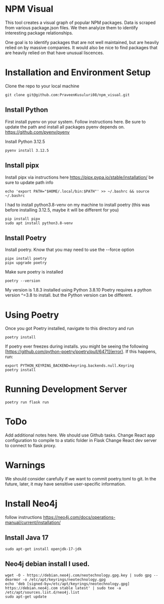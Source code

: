# NPM Visual

This tool creates a visual graph of popular NPM packages. Data is scraped from various package.json files. We then analyize them to identify interesting package relationships.

One goal is to identify packages that are not well maintained, but are heavily relied on by massive companies. It would also be nice to find packages that are heavily relied on that have unusual liscences.

# Installation and Environment Setup

Clone the repo to your local machine

```
git clone git@github.com:PraveenKusuluri08/npm_visual.git
```

## Install Python

First install pyenv on your system. Follow instructions here. Be sure to update the path and install all packages pyenv depends on.
https://github.com/pyenv/pyenv

Install Python 3.12.5

```
pyenv install 3.12.5
```

## Install pipx

Install pipx via instructions here
https://pipx.pypa.io/stable/installation/
be sure to update path info

```
echo 'export PATH="$HOME/.local/bin:$PATH"' >> ~/.bashrc && source ~/.bashrc
```

I had to install python3.8-venv on my machine to install poetry (this was before installing 3.12.5, maybe it will be different for you)

```
pip install pipx
sudo apt install python3.8-venv
```

## Install Poetry

Install poetry. Know that you may need to use the --force option

```
pipx install poetry
pipx upgrade poetry
```

Make sure poetry is installed

```
poetry --version
```

My version is 1.8.3 installed using Python 3.8.10
Poetry requires a python version ^=3.8 to install. but the Python version can be different.

# Using Poetry

Once you got Poetry installed, navigate to this directory and run

```
poetry install
```

If poetry ever freezes during installs. you might be seeing the following [https://github.com/python-poetry/poetry/pull/6471](error). If this happens, run:

```
export PYTHON_KEYRING_BACKEND=keyring.backends.null.Keyring
poetry install
```

# Running Development Server

```
poetry run flask run
```

# ToDo

Add additional notes here. We should use Github tasks.
Change React app configuration to compile to a static folder in Flask
Change React dev server to connect to flask proxy.

# Warnings

We should consider carefully if we want to commit poetry.toml to git. In the future, later, it may have sensitive user-specific information.

# Install Neo4j

follow instructions <a href="https://neo4j.com/docs/operations-manual/current/installation/">https://neo4j.com/docs/operations-manual/current/installation/</a>

## Install Java 17

```
sudo apt-get install openjdk-17-jdk
```

## Neo4j debian install I used.

```
wget -O - https://debian.neo4j.com/neotechnology.gpg.key | sudo gpg --dearmor -o /etc/apt/keyrings/neotechnology.gpg
echo 'deb [signed-by=/etc/apt/keyrings/neotechnology.gpg] https://debian.neo4j.com stable latest' | sudo tee -a /etc/apt/sources.list.d/neo4j.list
sudo apt-get update
```
